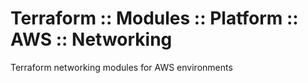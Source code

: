 # Terraform :: Modules :: Platform :: AWS :: Networking

Terraform networking modules for AWS environments

